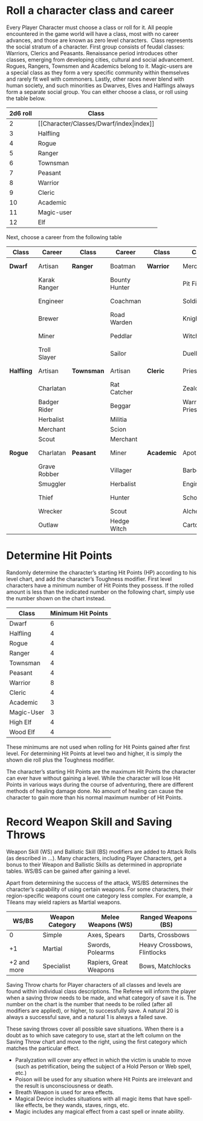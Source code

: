 # Roll a character class and career
Every Player Character must choose a class or roll for it. All people encountered in the game world will have a class, most with no career advances, and those are known as zero level characters. 
Class represents the social stratum of a character. First group consists of feudal classes: Warriors, Clerics and Peasants. Renaissance period introduces other classes, emerging from developing cities, cultural and social advancement. Rogues, Rangers, Townsmen and Academics belong to it. Magic-users are a special class as they form a very specific community within themselves and rarely fit well with commoners. Lastly, other races never blend with human society, and such minorities as Dwarves, Elves and Halflings always form a separate social group.
You can either choose a class, or roll using the table below.

| 2d6 roll | Class                                    |
| -------- | ---------------------------------------- |
| 2        | [[Character/Classes/Dwarf/index\|index]] |
| 3        | Halfling                                 |
| 4        | Rogue                                    |
| 5        | Ranger                                   |
| 6        | Townsman                                 |
| 7        | Peasant                                  |
| 8        | Warrior                                  |
| 9        | Cleric                                   |
| 10       | Academic                                 |
| 11       | Magic-user                               |
| 12       | Elf                                      |
Next, choose a career from the following table

| Class        | Career       | Class        | Career        | Class        | Career         | Class          | Career        |
| ------------ | ------------ | ------------ | ------------- | ------------ | -------------- | -------------- | ------------- |
| **Dwarf**    | Artisan      | **Ranger**   | Boatman       | **Warrior**  | Mercenary      | **Magic-User** | Wizard        |
|              | Karak Ranger |              | Bounty Hunter |              | Pit Fighter    |                | Witch         |
|              | Engineer     |              | Coachman      |              | Soldier        |                | Bright Wizard |
|              | Brewer       |              | Road Warden   |              | Knight         |                | Grey Wizard   |
|              | Miner        |              | Peddlar       |              | Witch Hunter   |                | Light Wizard  |
|              | Troll Slayer |              | Sailor        |              | Duellist       |                | …             |
| **Halfling** | Artisan      | **Townsman** | Artisan       | **Cleric**   | Priest         | **High-Elf**   | Artisan       |
|              | Charlatan    |              | Rat Catcher   |              | Zealot         |                | Wizard        |
|              | Badger Rider |              | Beggar        |              | Warrior Priest |                | Sword-master  |
|              | Herbalist    |              | Militia       |              |                |                | Hunter        |
|              | Merchant     |              | Scion         |              |                |                | Shadow        |
|              | Scout        |              | Merchant      |              |                |                |               |
| **Rogue**    | Charlatan    | **Peasant**  | Miner         | **Academic** | Apothecary     | **Wood-elf**   | Artisan       |
|              | Grave Robber |              | Villager      |              | Barber         |                | Wizard        |
|              | Smuggler     |              | Herbalist     |              | Engineer       |                | Hunter        |
|              | Thief        |              | Hunter        |              | Scholar        |                | Blade dancer  |
|              | Wrecker      |              | Scout         |              | Alchemist      |                | Waywatcher    |
|              | Outlaw       |              | Hedge Witch   |              | Cartographer   |                |               |
# Determine Hit Points

Randomly determine the character’s starting Hit Points (HP) according to his level chart, and add the character’s Toughness modifier. First level characters have a minimum number of Hit Points they possess. If the rolled amount is less than the indicated number on the following chart, simply use the number shown on the chart instead.

| Class      | Minimum Hit Points |
| ---------- | ------------------ |
| Dwarf      | 6                  |
| Halfling   | 4                  |
| Rogue      | 4                  |
| Ranger     | 4                  |
| Townsman   | 4                  |
| Peasant    | 4                  |
| Warrior    | 8                  |
| Cleric     | 4                  |
| Academic   | 3                  |
| Magic-User | 3                  |
| High Elf   | 4                  |
| Wood Elf   | 4                  |
These minimums are not used when rolling for Hit Points gained after first level. For determining Hit Points at level two and higher, it is simply the shown die roll plus the Toughness modifier.

The character’s starting Hit Points are the maximum Hit Points the character can ever have without gaining a level. While the character will lose Hit Points in various ways during the course of adventuring, there are different methods of healing damage done. No amount of healing can cause the character to gain more than his normal maximum number of Hit Points.
# Record Weapon Skill and Saving Throws
Weapon Skill (WS) and Ballistic Skill (BS) modifiers are added to Attack Rolls (as described in …). Many characters, including Player Characters, get a bonus to their Weapon and Ballistic Skills as determined in appropriate tables. WS/BS can be gained after gaining a level.

Apart from determining the success of the attack, WS/BS determines the character’s capability of using certain weapons. For some characters, their region-specific weapons count one category less complex. For example, a Tileans may wield rapiers as Martial weapons.

| WS/BS       | Weapon Category | Melee Weapons (WS)     | Ranged Weapons (BS)         |
| ----------- | --------------- | ---------------------- | --------------------------- |
| 0           | Simple          | Axes, Spears           | Darts, Crossbows            |
| +1          | Martial         | Swords, Polearms       | Heavy Crossbows, Flintlocks |
| +2 and more | Specialist      | Rapiers, Great Weapons | Bows, Matchlocks            |
Saving Throw charts for Player characters of all classes and levels are found within individual class descriptions. The Referee will inform the player when a saving throw needs to be made, and what category of save it is. The number on the chart is the number that needs to be rolled (after all modifiers are applied), or higher, to successfully save. A natural 20 is always a successful save, and a natural 1 is always a failed save.

These saving throws cover all possible save situations. When there is a doubt as to which save category to use, start at the left column on the Saving Throw chart and move to the right, using the first category which matches the particular effect.
- Paralyzation will cover any effect in which the victim is unable to move (such as petrification, being the subject of a Hold Person or Web spell, etc.)
- Poison will be used for any situation where Hit Points are irrelevant and the result is unconsciousness or death.
- Breath Weapon is used for area effects.
- Magical Device includes situations with all magic items that have spell-like effects, be they wands, staves, rings, etc.
- Magic includes any magical effect from a cast spell or innate ability.